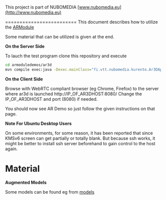 This project is part of NUBOMEDIA
[www.nubomedia.eu](http://www.nubomedia.eu)

=========================
This document describes how to utilize the [ARModule](https://github.com/nubomedia-vtt/armodule)

Some material that can be utilized is given at the end.


**On the Server Side**

To lauch the test program clone this repository and execute
```bash
cd armoduledemos/ar3d
mvn compile exec:java -Dexec.mainClass="fi.vtt.nubomedia.kurento.Ar3DApp"
```

**On the Client Side**

Browse with WebRTC compliant browser (eg Chrome, Firefox) 
to the server where ar3d is launched http://IP_OF_AR3DHOST:8080/
Change the IP_OF_AR3DHOST and port (8080) if needed.

You should now see AR Demo so just follow the given instructions on that page.

**Note For Ubuntu Desktop Users**

On some environments, for some reason, it has been reported that since KMSv6 
screen can get partially or totally blank. But because ssh works, it might
be better to install ssh server beforehand to gain control to the host again.
      
Material
=========================

**Augmented Models**

Some models can be found eg from [models](https://github.com/nubomedia-vtt/armoduledemos/tree/master/Models) 

